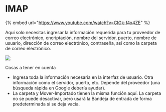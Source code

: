 # IMAP

{% embed url="https://www.youtube.com/watch?v=CIGk-f4x4ZE" %}



Aquí solo necesitas ingresar la información requerida para tu proveedor de correo electrónico, encriptación, nombre del servidor, puerto, nombre de usuario, dirección de correo electrónico, contraseña, así como la carpeta de correo electrónico.

![](https://lh7-us.googleusercontent.com/qo1uIuPrVZ-C4myaQBjSCrK-GgtsohcmAv_trjcQvxXJ9UYYWzEoNbtXGEo1VwlC4fohGAYwlQ7LXiRYE6AoVkJaldY3fnVINoEloVbSogUpLky7Qt7ARyGLcthHaoUPVmz3W7QJRwZhp0CRVGhFMZQ)

Cosas a tener en cuenta

* Ingresa toda la información necesaria en la interfaz de usuario. Otra información como el servidor, puerto, etc. Depende del proveedor (una búsqueda rápida en Google debería ayudar).
* La carpeta y Mover-Importado tienen la misma función aquí. La carpeta no se puede desactivar, pero usará la Bandeja de entrada de forma predeterminada si se deja vacía.

